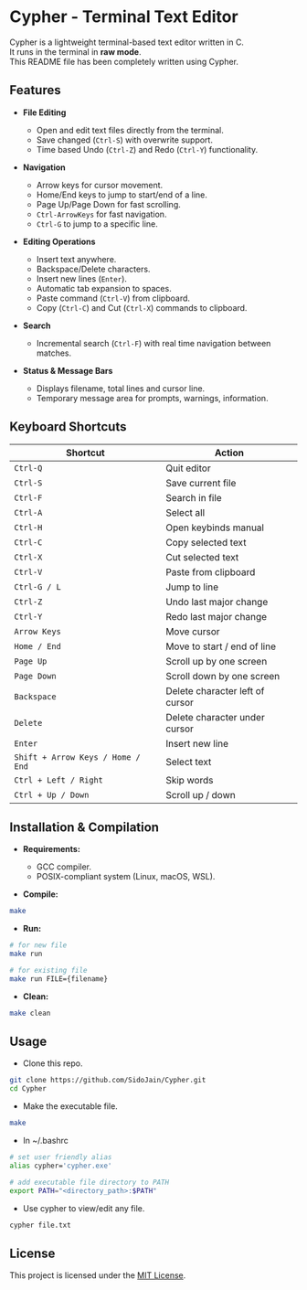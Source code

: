 # Cypher - Terminal Text Editor

Cypher is a lightweight terminal-based text editor written in C.  
It runs in the terminal in **raw mode**.  
This README file has been completely written using Cypher.  

## Features

- **File Editing**
  - Open and edit text files directly from the terminal.
  - Save changed (`Ctrl-S`) with overwrite support.
  - Time based Undo (`Ctrl-Z`) and Redo (`Ctrl-Y`) functionality.

- **Navigation**
  - Arrow keys for cursor movement.
  - Home/End keys to jump to start/end of a line.
  - Page Up/Page Down for fast scrolling.
  - `Ctrl-ArrowKeys` for fast navigation.
  - `Ctrl-G` to jump to a specific line.

- **Editing Operations**
  - Insert text anywhere.
  - Backspace/Delete characters.
  - Insert new lines (`Enter`).
  - Automatic tab expansion to spaces.
  - Paste command (`Ctrl-V`) from clipboard.
  - Copy (`Ctrl-C`) and Cut (`Ctrl-X`) commands to clipboard.

- **Search**
  - Incremental search (`Ctrl-F`) with real time navigation between matches.

- **Status & Message Bars**
  - Displays filename, total lines and cursor line.
  - Temporary message area for prompts, warnings, information.

## Keyboard Shortcuts

| Shortcut                              | Action |
|---------------------------------------|--------|
| `Ctrl-Q`                              | Quit editor |
| `Ctrl-S`                              | Save current file |
| `Ctrl-F`                              | Search in file |
| `Ctrl-A`                              | Select all |
| `Ctrl-H`                              | Open keybinds manual |
| `Ctrl-C`                              | Copy selected text |
| `Ctrl-X`                              | Cut selected text |
| `Ctrl-V`                              | Paste from clipboard |
| `Ctrl-G / L`                          | Jump to line |
| `Ctrl-Z`                              | Undo last major change |
| `Ctrl-Y`                              | Redo last major change |
| `Arrow Keys`                          | Move cursor |
| `Home / End`                          | Move to start / end of line |
| `Page Up`                             | Scroll up by one screen |
| `Page Down`                           | Scroll down by one screen |
| `Backspace`                           | Delete character left of cursor |
| `Delete`                              | Delete character under cursor |
| `Enter`                               | Insert new line |
| `Shift + Arrow Keys / Home / End`     | Select text |
| `Ctrl + Left / Right`                 | Skip words |
| `Ctrl + Up / Down`                    | Scroll up / down |

## Installation & Compilation

- **Requirements:**
  - GCC compiler.
  - POSIX-compliant system (Linux, macOS, WSL).

- **Compile:**

```bash
make
```

- **Run:**

```bash
# for new file
make run

# for existing file
make run FILE={filename}
```

- **Clean:**

```bash
make clean
```

## Usage

- Clone this repo.

```bash
git clone https://github.com/SidoJain/Cypher.git
cd Cypher
```

- Make the executable file.

```bash
make
```

- In ~/.bashrc

```bash
# set user friendly alias
alias cypher='cypher.exe'

# add executable file directory to PATH
export PATH="<directory_path>:$PATH"
```

- Use cypher to view/edit any file.

```bash
cypher file.txt
```

## License

This project is licensed under the [MIT License](https://opensource.org/licenses/MIT).
